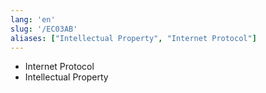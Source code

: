 ```yaml
---
lang: 'en'
slug: '/EC03AB'
aliases: ["Intellectual Property", "Internet Protocol"]
---
```


- Internet Protocol
- Intellectual Property
